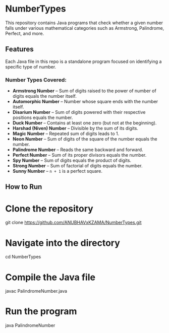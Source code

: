 # NumberTypes

This repository contains Java programs that check whether a given number falls under various mathematical categories such as Armstrong, Palindrome, Perfect, and more.

## Features

Each Java file in this repo is a standalone program focused on identifying a specific type of number.

### Number Types Covered:

- **Armstrong Number** – Sum of digits raised to the power of number of digits equals the number itself.
- **Automorphic Number** – Number whose square ends with the number itself.
- **Disarium Number** – Sum of digits powered with their respective positions equals the number.
- **Duck Number** – Contains at least one zero (but not at the beginning).
- **Harshad (Niven) Number** – Divisible by the sum of its digits.
- **Magic Number** – Repeated sum of digits leads to 1.
- **Neon Number** – Sum of digits of the square of the number equals the number.
- **Palindrome Number** – Reads the same backward and forward.
- **Perfect Number** – Sum of its proper divisors equals the number.
- **Spy Number** – Sum of digits equals the product of digits.
- **Strong Number** – Sum of factorial of digits equals the number.
- **Sunny Number** – `n + 1` is a perfect square.

## How to Run

# Clone the repository
git clone https://github.com/ANUBHAVxKZAMA/NumberTypes.git

# Navigate into the directory
cd NumberTypes

# Compile the Java file
javac PalindromeNumber.java

# Run the program
java PalindromeNumber

